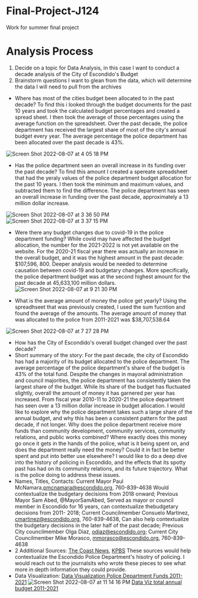 # Final-Project-J124
Work for summer final project
# Analysis Process
1. Decide on a topic for Data Analysis, in this case I want to conduct a decade analysis of the City of Escondido's Budget 
2. Brainstorm questions I want to glean from the data, which will determine the data I will need to pull from the archives
* Where has most of the cities budget been allocated to in the past decade? To find this i looked through the budget documents for the past 10 years and took the calculated budget percentages and created a spread sheet. I then took the average of those percentages using the average function on the spreadsheet.
Over the past decade, the police department has received the largest share of most of the city's annual budget every year. The average percentage the police department has been allocated over the past decade is 43%. 

![Screen Shot 2022-08-07 at 4 05 18 PM](https://user-images.githubusercontent.com/109619683/183337356-86c86c78-a5d2-446a-a2d6-c90ae660b404.png)

* Has the police department seen an overall increase in its funding over the past decade? To find this amount I created a spereate spreadsheet that had the yeraly values of the police department budget allocation for the past 10 years. I then took the minimum and maximum values, and subtracted them to find the difference. 
The police department has seen an overall increase in funding over the past decade, approximately a 13 million dollar increase.

![Screen Shot 2022-08-07 at 3 36 50 PM](https://user-images.githubusercontent.com/109619683/183336510-252cf30b-3136-4ec4-b657-469e0e0d7ecc.png)
![Screen Shot 2022-08-07 at 3 37 15 PM](https://user-images.githubusercontent.com/109619683/183336657-2886cda6-26fe-43de-af85-9c45100dac0b.png)
* Were there any budget changes due to covid-19 in the police department funding? 
While covid may have affected the budget allocation, the number for the 2021-2022 is not yet available on the website. For the 2020-21 fiscal year there was actually an increase in the overall budget, and it was the highest amount in the past decade: $107,596, 800. Deeper analysis would be needed to determine causation between covid-19 and budgetary changes. More specifically, the police department budget was at the second highest amount for the past decade at 45,633,100 million dollars. 
![Screen Shot 2022-08-07 at 9 21 30 PM](https://user-images.githubusercontent.com/109619683/183338790-4d584c05-a031-4a8d-98df-128f31f1db3e.png)

* What is the average amount of money the police get yearly? Using the spreadhseet that was previously created, I used the sum fucntion and found the average of the amounts.
The average amount of money that was allocated to the police from 2011-2021 was $38,707,538.64

![Screen Shot 2022-08-07 at 7 27 28 PM](https://user-images.githubusercontent.com/109619683/183337978-31b26e67-bfa4-4eeb-9d91-c65e4610a901.png)
* How has the City of Escondido's overall budget changed over the past decade? 
* Short summary of the story: 
For the past decade, the city of Escondido has had a majority of its budget allocated to the police department. The average percentage of the police department's share of the budget is 43% of the total fund. Despite the changes in mayoral administration and council majorities, the police department has consistently taken the largest share of the budget. While its share of the budget has fluctuated slightly, overall the amount of money it has garnered per year has increased. From fiscal year 2010-11 to 2020-21 the police department has seen over a 13 million dollar increase in budget allocation. I would like to explore why the police department takes such a large share of the annual budget, and why this has been a consistent pattern for the past decade, if not longer. Why does the police department receive more funds than community development, community services, community relations, and public works combined? Where exactly does this money go once it gets in the hands of the police, what is it being spent on, and does the department really need the money? Could it in fact be better spent and put into better use elsewhere? I would like to do a deep dive into the history of policing in Escondido, and the effects that its spotty past has had on its community relations, and its future trajectory. What is the police doing to address these issues. 
* Names, Titles, Contacts: Current Mayor Paul McNamara,pmcnamara@escondido.org, 760-839-4638 Would contextualize the budgetary decisions from 2018 onward; Previous Mayor Sam Abed, @MayorSamAbed, Served as mayor or council member in Escondido for 16 years, can contextualize thebudgetary decisions from 2011- 2018; Current Councilmember Consuelo Martinez, cmartinez@escondido.org, 760-839-4638, Can also help contextualize the budgetary decisions in the later half of the past decade; Previous City councilmember Olga Diaz, odiaz@escondido.org; Current City Councilmember Mike Morasco, mmorasco@escondido.org, 760-839-4638
* 2 Additional Sources: [The Coast News](https://thecoastnews.com/escondido-police-city-officials-say-they-are-working-on-reform/), [KPBS](https://www.kpbs.org/news/border-immigration/2010/11/02/escondido-police-checkpoints-controversy) These sources would help contextualize the Escondido Police Department's hisotry of policing. I would reach out to the journalsits who wrote these pieces to see what more in depth information they could provide. 
* Data Visualization: [Data Visualization Police Department Funds 2011-2021](https://www.datawrapper.de/_/O93W0/)
![Screen Shot 2022-08-07 at 11 14 16 PM](https://user-images.githubusercontent.com/109619683/183351454-a1cebd2e-ace1-46fa-8933-f29f465d7ee9.png)
[Data Viz total annual budget 2011-2021](https://www.datawrapper.de/_/H1fP6/)




 




